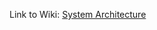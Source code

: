 Link to Wiki: [System Architecture](https://github.com/WAntonia/TINF18C_Team_3_DD2AML-Converter/wiki/System-Architecture)
